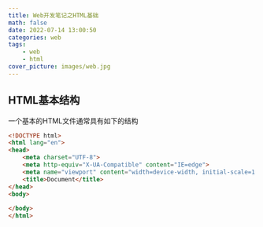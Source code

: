 ```yaml
---
title: Web开发笔记之HTML基础
math: false
date: 2022-07-14 13:00:50
categories: web
tags:
    - web
    - html
cover_picture: images/web.jpg
---
```




HTML基本结构
------------------------

一个基本的HTML文件通常具有如下的结构

```html
<!DOCTYPE html>
<html lang="en">
<head>
    <meta charset="UTF-8">
    <meta http-equiv="X-UA-Compatible" content="IE=edge">
    <meta name="viewport" content="width=device-width, initial-scale=1.0">
    <title>Document</title>
</head>
<body>
    
</body>
</html>
```


